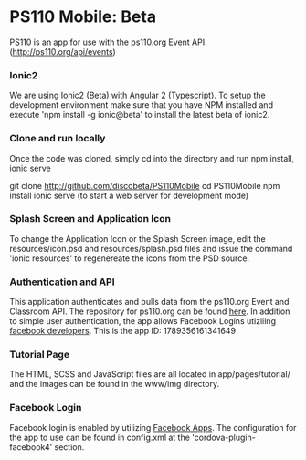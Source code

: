 
# PS110 Mobile: Beta

PS110 is an app for use with the ps110.org Event API. (http://ps110.org/api/events)

### Ionic2

We are using Ionic2 (Beta) with Angular 2 (Typescript). To setup the development environment make sure that you have NPM installed and execute 'npm install -g ionic@beta' to install the latest beta of ionic2.

### Clone and run locally

Once the code was cloned, simply cd into the directory and run npm install, ionic serve

git clone http://github.com/discobeta/PS110Mobile
cd PS110Mobile
npm install
ionic serve (to start a web server for development mode)

### Splash Screen and Application Icon

To change the Application Icon or the Splash Screen image, edit the resources/icon.psd and resources/splash.psd files and issue the command 'ionic resources' to regenereate the icons from the PSD source.

### Authentication and API

This application authenticates and pulls data from the ps110.org Event and Classroom API. The repository for ps110.org can be found <a href="https://github.com/discobeta/ps110">here</a>. In addition to simple user authentication, the app allows Facebook Logins utizliing <a href="http://developer.facebook.com">facebook developers</a>. This is the app ID: 1789356161341649

### Tutorial Page

The HTML, SCSS and JavaScript files are all located in app/pages/tutorial/ and the images can be found in the www/img directory.

### Facebook Login

Facebook login is enabled by utilizing <a href="https://developers.facebook.com">Facebook Apps</a>. The configuration for the app to use can be found in config.xml at the 'cordova-plugin-facebook4' section.


